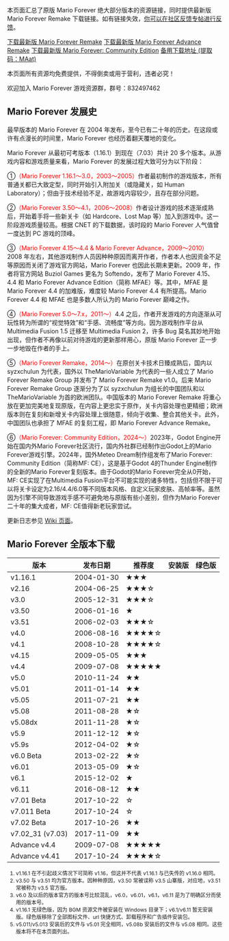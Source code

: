 <script setup>
    import ClipboardButton from "../components/ButtonClipboard.vue";
    import DownloadButton from "../components/ButtonDownload.vue"
</script>

本页面汇总了原版 Mario Forever 绝大部分版本的资源链接，同时提供最新版 Mario Forever Remake 下载链接。如有链接失效，[你可以在社区反馈专帖进行反馈](https://www.marioforever.net/thread-1635-1-1.html)。

<a class="md-button" target="_blank" href="https://file.marioforever.net/Mario%20Forever/国内作品/2017/Mario%20Forever%20Remake%20v3.5.rar">下载最新版 Mario Forever Remake</a>
<a class="md-button" target="_blank" href="https://file.marioforever.net/Mario%20Forever/国内作品/2017/Mario%20Forever%20Advance%20Remake%20v1.5.rar">下载最新版 Mario Forever Advance Remake</a>
<a class="md-button" target="_blank" href="https://file.marioforever.net/Mario%20Forever/%E5%9B%BD%E5%A4%96%E4%BD%9C%E5%93%81/Meteo%20Dream/Mario%20Forever%20Community%20Edition%201.1%20Windows.7z">下载最新版 Mario Forever: Community Edition</a>
<a class="md-button" target="_blank" href="https://www.123pan.com/s/U3vrVv-VD0f.html">备用下载地址 (提取码：MAat)</a><ClipboardButton lan="zh" code="MAat" />

本页面所有资源均免费提供，不得倒卖或用于营利，违者必究！

欢迎加入 Mario Forever 游戏资源群，群号：832497462

## Mario Forever 发展史

最早版本的 Mario Forever 在 2004 年发布，至今已有二十年的历史。在这段或许有点漫长的时间里，Mario Forever 也经历着翻天覆地的变化。

Mario Forever 从最初可考版本（1.16.1）到现在（7.03）共计 20 多个版本。从游戏内容和游戏质量来看，Mario Forever 的发展过程大致可分为以下阶段：

①<span style="color:red">（Mario Forever 1.16.1～3.0，2003～2005）</span>作者最初制作的游戏版本，所有普通关都已大致定型，同时开始引入附加关（或隐藏关，如 Human Laboratory）；但由于技术经验不足，故游戏内容较少，且存在部分问题。

②<span style="color:red">（Mario Forever 3.50～4.1，2006～2008）</span>作者设计游戏的技术逐渐成熟后，开始着手将一些新关卡（如 Hardcore、Lost Map 等）加入到游戏中。这一阶段游戏质量较高。根据 CNET 的下载数据，该时段的 Mario Forever 人气值曾一度达到 PC 游戏的顶峰。

③<span style="color:red">（Mario Forever 4.15～4.4 & Mario Forever Advance，2009～2010）</span>2008 年左右，其他游戏制作人员因种种原因而离开作者，作者本人也因资金不足等原因而关闭了游戏官方网站，Mario Forever 也因此长期未更新。2009 年，作者将官方网站 Buziol Games 更名为 Softendo，发布了 Mario Forever 4.15、4.4 和 Mario Forever Advance Edition（简称 MFAE）等。其中，MFAE 是 Mario Forever 4.4 的加难版，难度较 Mario Forever 4.4 有所提高。Mario Forever 4.4 和 MFAE 也是多数人所认为的 Mario Forever 巅峰之作。

④<span style="color:red">（Mario Forever 5.0～7.x，2011～）</span>4.4 之后，作者开发游戏的方向逐渐从可玩性转为所谓的“视觉特效”和“手感、流畅度”等方向。因为游戏制作平台从 Multimedia Fusion 1.5 迁移至 Multimedia Fusion 2，许多 Bug 莫名其妙地开始出现，但作者不再像以前对待游戏的更新那样用心，原版 Mario Forever 正一步一步地毁在作者的手上。

⑤<span style="color:red">（Mario Forever Remake，2014～）</span>在原创关卡技术日臻成熟后，国内以 syzxchulun 为代表，国外以 TheMarioVariable 为代表的一些人成立了 Mario Forever Remake Group 并发布了 Mario Forever Remake v1.0。后来 Mario Forever Remake Group 逐渐分为了以 syzxchulun 为组长的中国团队和以 TheMarioVariable 为首的欧洲团队。中国版本的 Mario Forever Remake 将重心放在更加完美地复现原版，在内容上更忠实于原作，关卡内容处理也更精细；欧洲版本则在复刻和新增关卡内容处理上很随意，倾向于收集、整合其他关卡。此外，中国团队也承担了 MFAE 的复刻工程，即 Mario Forever Advance Remake。

⑥<span style="color:red">（Mario Forever: Community Edition，2024～）</span>2023年，Godot Engine开始在国内外Mario Forever社区流行，国内外社群已经制作出Godot上的Mario Forever游戏引擎。2024年，国外Meteo Dream制作组发布了Mario Forever: Community Edition（简称MF: CE），这是基于Godot 4的Thunder Engine制作的全新的Mario Forever复刻版本。由于Godot的Mario Forever完全从0开始，MF: CE实现了在Multimedia Fusion平台不可能实现的诸多特性，包括但不限于可以将关卡设定为2.16/4.4/6.0等不同版本风格、自定义玩家皮肤、高帧率等。虽然因为引擎不同导致游戏手感不可避免地与原版有些小差别，但作为Mario Forever二十年的集大成者，MF: CE值得新老玩家尝试。

更新日志参见 [Wiki 页面](https://zh.wiki.marioforever.net/wiki/%E6%B0%B8%E8%BF%9C%E7%9A%84%E9%A9%AC%E9%87%8C%E5%A5%A5)。

## Mario Forever 全版本下载

<div class="table-container">

| 版本  | 发布日期 | 推荐度 | 安装版 | 绿色版 |
| --- | --- | --- | --- | --- |
| v1.16.1 | 2004-01-30 | ★★★ | <DownloadButton href="https://file.marioforever.net/Mario%20Forever/Mario%20Forever%20全版本下载/安装版/Mario%20Forever%201.16.1.exe" lan="zh"/> |     |
| v2.16 | 2004-06-25 | ★★★☆ | <DownloadButton href="https://file.marioforever.net/Mario%20Forever/Mario%20Forever%20全版本下载/安装版/Mario%20Forever%202.16.exe" lan="zh"/> | <DownloadButton href="https://file.marioforever.net/Mario%20Forever/Mario%20Forever%20全版本下载/绿色版/Mario%20Forever%202.16.7z" lan="zh"/> |
| v3.0 | 2005-12-31 | ★★★☆ | <DownloadButton href="https://file.marioforever.net/Mario%20Forever/Mario%20Forever%20全版本下载/安装版/Mario%20Forever%203.0.exe" lan="zh"/> | <DownloadButton href="https://file.marioforever.net/Mario%20Forever/Mario%20Forever%20全版本下载/绿色版/Mario%20Forever%203.0.7z" lan="zh"/> |
| v3.50 | 2006-01-16 | ★   | <DownloadButton href="https://file.marioforever.net/Mario%20Forever/Mario%20Forever%20全版本下载/安装版/Mario%20Forever%203.50.exe" lan="zh"/> | <DownloadButton href="https://file.marioforever.net/Mario%20Forever/Mario%20Forever%20全版本下载/绿色版/Mario%20Forever%203.50.7z" lan="zh"/> |
| v3.51 | 2006-02-03 | ★★★☆ | <DownloadButton href="https://file.marioforever.net/Mario%20Forever/Mario%20Forever%20全版本下载/安装版/Mario%20Forever%203.51.exe" lan="zh"/> | <DownloadButton href="https://file.marioforever.net/Mario%20Forever/Mario%20Forever%20全版本下载/绿色版/Mario%20Forever%203.51.7z" lan="zh"/> |
| v4.0 | 2006-08-16 | ★★★★☆ | <DownloadButton href="https://file.marioforever.net/Mario%20Forever/Mario%20Forever%20全版本下载/安装版/Mario%20Forever%204.0.exe" lan="zh"/> | <DownloadButton href="https://file.marioforever.net/Mario%20Forever/Mario%20Forever%20全版本下载/绿色版/Mario%20Forever%204.0.7z" lan="zh"/> |
| v4.1 | 2008-10-28 | ★★★★☆ | <DownloadButton href="https://file.marioforever.net/Mario%20Forever/Mario%20Forever%20全版本下载/安装版/Mario%20Forever%204.1.exe" lan="zh"/> | <DownloadButton href="https://file.marioforever.net/Mario%20Forever/Mario%20Forever%20全版本下载/绿色版/Mario%20Forever%204.1.7z" lan="zh"/> |
| v4.15 | 2009-05-05 | ★★★ | <DownloadButton href="https://file.marioforever.net/Mario%20Forever/Mario%20Forever%20全版本下载/安装版/Mario%20Forever%204.15.exe" lan="zh"/> | <DownloadButton href="https://file.marioforever.net/Mario%20Forever/Mario%20Forever%20全版本下载/绿色版/Mario%20Forever%204.15.7z" lan="zh"/> |
| v4.4 | 2009-07-08 | ★★★★★ | <DownloadButton href="https://file.marioforever.net/Mario%20Forever/Mario%20Forever%20全版本下载/安装版/Mario%20Forever%204.4.exe" lan="zh"/> | <DownloadButton href="https://file.marioforever.net/Mario%20Forever/Mario%20Forever%20全版本下载/绿色版/Mario%20Forever%204.4.7z" lan="zh"/> |
| v5.0 | 2010-11-24 | ★★  | <DownloadButton href="https://file.marioforever.net/Mario%20Forever/Mario%20Forever%20全版本下载/安装版/Mario%20Forever%205.0.exe" lan="zh"/> | <DownloadButton href="https://file.marioforever.net/Mario%20Forever/Mario%20Forever%20全版本下载/绿色版/Mario%20Forever%205.0.7z" lan="zh"/> |
| v5.01 | 2011-01-14 | ★★  | <DownloadButton href="https://file.marioforever.net/Mario%20Forever/Mario%20Forever%20全版本下载/安装版/Mario%20Forever%205.01.exe" lan="zh"/> | <DownloadButton href="https://file.marioforever.net/Mario%20Forever/Mario%20Forever%20全版本下载/绿色版/Mario%20Forever%205.01.7z" lan="zh"/> |
| v5.05 | 2011-07-21 | ★★  | <DownloadButton href="https://file.marioforever.net/Mario%20Forever/Mario%20Forever%20全版本下载/安装版/Mario%20Forever%205.05.exe" lan="zh"/> | <DownloadButton href="https://file.marioforever.net/Mario%20Forever/Mario%20Forever%20全版本下载/绿色版/Mario%20Forever%205.05.7z" lan="zh"/> |
| v5.08 | 2011-08-28 | ★☆  | <DownloadButton href="https://file.marioforever.net/Mario%20Forever/Mario%20Forever%20全版本下载/安装版/Mario%20Forever%205.08.exe" lan="zh"/> | <DownloadButton href="https://file.marioforever.net/Mario%20Forever/Mario%20Forever%20全版本下载/绿色版/Mario%20Forever%205.08.7z" lan="zh"/> |
| v5.08dx | 2011-11-28 | ★☆  | <DownloadButton href="https://file.marioforever.net/Mario%20Forever/Mario%20Forever%20全版本下载/安装版/Mario%20Forever%205.08dx.exe" lan="zh"/> | <DownloadButton href="https://file.marioforever.net/Mario%20Forever/Mario%20Forever%20全版本下载/绿色版/Mario%20Forever%205.08%20Direct%20X.7z" lan="zh"/> |
| v5.9 | 2011-12-12 | ★☆  | <DownloadButton href="https://file.marioforever.net/Mario%20Forever/Mario%20Forever%20全版本下载/安装版/Mario%20Forever%205.9.exe" lan="zh"/> | <DownloadButton href="https://file.marioforever.net/Mario%20Forever/Mario%20Forever%20全版本下载/绿色版/Mario%20Forever%205.9.7z" lan="zh"/> |
| v5.9s | 2012-04-02 | ★☆  | <DownloadButton href="https://file.marioforever.net/Mario%20Forever/Mario%20Forever%20全版本下载/安装版/Mario%20Forever%205.9s.exe" lan="zh"/> | <DownloadButton href="https://file.marioforever.net/Mario%20Forever/Mario%20Forever%20全版本下载/绿色版/Mario%20Forever%205.9s.7z" lan="zh"/> |
| v6.0 Beta | 2013-02-22 | ★☆  | <DownloadButton href="https://file.marioforever.net/Mario%20Forever/Mario%20Forever%20全版本下载/安装版/Mario%20Forever%206.0.exe" lan="zh"/> | <DownloadButton href="https://file.marioforever.net/Mario%20Forever/Mario%20Forever%20全版本下载/绿色版/Mario%20Forever%206.0.7z" lan="zh"/> |
| v6.01 | 2013-05-09 | ★☆  | <DownloadButton href="https://file.marioforever.net/Mario%20Forever/Mario%20Forever%20全版本下载/安装版/Mario%20Forever%206.01.exe" lan="zh"/> | <DownloadButton href="https://file.marioforever.net/Mario%20Forever/Mario%20Forever%20全版本下载/绿色版/Mario%20Forever%206.01.7z" lan="zh"/> |
| v6.1 | 2015-12-02 | ★   |     | <DownloadButton href="https://file.marioforever.net/Mario%20Forever/Mario%20Forever%20全版本下载/绿色版/Mario%20Forever%206.1.rar" lan="zh"/> |
| v6.11 | 2016-08-12 | ★★  |     | <DownloadButton href="https://file.marioforever.net/Mario%20Forever/Mario%20Forever%20全版本下载/绿色版/Mario%20Forever%206.11.rar" lan="zh"/> |
| v7.01 Beta | 2017-10-22 | ☆   | <DownloadButton href="https://file.marioforever.net/Mario%20Forever/Mario%20Forever%20全版本下载/安装版/Mario%20Forever%207.01.exe" lan="zh"/> | <DownloadButton href="https://file.marioforever.net/Mario%20Forever/Mario%20Forever%20全版本下载/绿色版/Mario%20Forever%207.01.7z" lan="zh"/> |
| v7.011 Beta | 2017-10-24 | ☆   | <DownloadButton href="https://file.marioforever.net/Mario%20Forever/Mario%20Forever%20全版本下载/安装版/Mario%20Forever%207.011.exe" lan="zh"/> | <DownloadButton href="https://file.marioforever.net/Mario%20Forever/Mario%20Forever%20全版本下载/绿色版/Mario%20Forever%207.011.7z" lan="zh"/> |
| v7.02 Beta | 2017-10-26 | ★★  | <DownloadButton href="https://file.marioforever.net/Mario%20Forever/Mario%20Forever%20全版本下载/安装版/Mario%20Forever%207.02.exe" lan="zh"/> | <DownloadButton href="https://file.marioforever.net/Mario%20Forever/Mario%20Forever%20全版本下载/绿色版/Mario%20Forever%207.02.7z" lan="zh"/> |
| v7.02_31 (v7.03) | 2017-11-09 | ★★  | <DownloadButton href="https://file.marioforever.net/Mario%20Forever/Mario%20Forever%20全版本下载/安装版/Mario%20Forever%207.03.exe" lan="zh"/> | <DownloadButton href="https://file.marioforever.net/Mario%20Forever/Mario%20Forever%20全版本下载/绿色版/Mario%20Forever%207.03.7z" lan="zh"/> |
| Advance v4.4 | 2009-07-08 | ★★★★★ | <DownloadButton href="https://file.marioforever.net/Mario%20Forever/Mario%20Forever%20全版本下载/安装版/Mario%20Forever%20Advance.exe" lan="zh"/> | <DownloadButton href="https://file.marioforever.net/Mario%20Forever/Mario%20Forever%20全版本下载/绿色版/Mario%20Forever%20Advance%20Edition.7z" lan="zh"/> |
| Advance v4.41 | 2017-10-24 | ★★★★☆ | <DownloadButton href="https://file.marioforever.net/Mario%20Forever/Mario%20Forever%20全版本下载/安装版/Mario%20Forever%20Advance%20v4.41.exe" lan="zh"/> | <DownloadButton href="https://file.marioforever.net/Mario%20Forever/Mario%20Forever%20全版本下载/绿色版/Mario%20Forever%20Advance%20v4.41.7z" lan="zh"/> |
</div>

<div class="foot-note" style="font-size:12px">

1. v1.16.1 在不引起歧义情况下可简称 v1.16，但这并不代表 v1.16.1 与已失传的 v1.16.0 相同。  
2. v3.50 与 v3.51 均为官方版本。因种种原因，v3.50 常被误称 v3.5 山寨版，对应地，v3.51 常被称为 v3.5 官方版。  
3. v6.0 及以后的版本官方的版本号比较混乱，v6.0，v6.01，v6.1，v6.11 是为了明确区分而使用的版本号。  
4. v1.16.1 无绿色版，因为 BGM 资源文件被安装在 Windows 目录下；v6.1/v6.11 暂无安装版。绿色版移除了全部图标文件、url 快捷方式、卸载程序和广告插件安装包。  
5. v5.011/v5.013 安装后的文件与 v5.01 完全相同，v5.08b 安装后的文件与 v5.08 相同。这些版本将不在本页面列出。
</div>